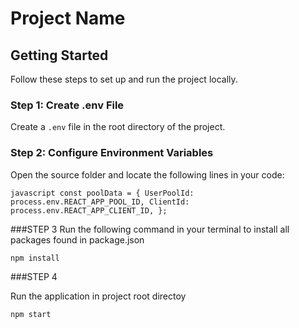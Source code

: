 # Project Name

## Getting Started

Follow these steps to set up and run the project locally.

### Step 1: Create .env File

Create a `.env` file in the root directory of the project.

### Step 2: Configure Environment Variables

Open the source folder and locate the following lines in your code:

`javascript
const poolData = {
    UserPoolId: process.env.REACT_APP_POOL_ID,
    ClientId: process.env.REACT_APP_CLIENT_ID,
}; `



###STEP 3
Run the following command in your terminal to install all packages found in package.json

```npm install```



###STEP 4

Run the application in project root directoy

```npm start```

